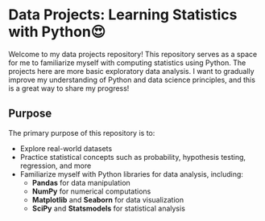 # Data Projects: Learning Statistics with Python😍

Welcome to my data projects repository! This repository serves as a space for me to familiarize myself with computing statistics using Python. The projects here are more basic exploratory data analysis. I want to gradually improve my understanding of Python and data science principles, and this is a great way to share my progress!

## Purpose

The primary purpose of this repository is to:

- Explore real-world datasets
- Practice statistical concepts such as probability, hypothesis testing, regression, and more
- Familiarize myself with Python libraries for data analysis, including:
  - **Pandas** for data manipulation
  - **NumPy** for numerical computations
  - **Matplotlib** and **Seaborn** for data visualization
  - **SciPy** and **Statsmodels** for statistical analysis
